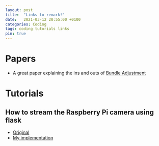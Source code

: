 ```yaml
---
layout: post
title:  "Links to remark!"
date:   2021-03-12 20:55:00 +0100
categories: Coding
tags: coding tutorials links
pin: true
---
```


# Papers

- A great paper explaining the ins and outs of <a href="
https://lear.inrialpes.fr/pubs/2000/TMHF00/Triggs-va99.pdf" target="blank">Bundle Adjustment</a>


# Tutorials

## How to stream the Raspberry Pi camera using flask

- [Original](https://blog.miguelgrinberg.com/post/video-streaming-with-flask)
- [My implementation](https://github.com/Brucknem/CameraPi)
